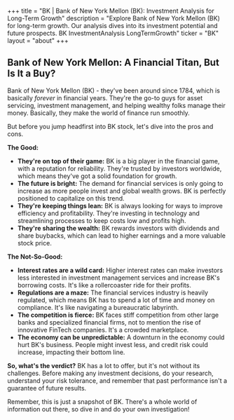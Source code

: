 +++
title = "BK |  Bank of New York Mellon (BK): Investment Analysis for Long-Term Growth"
description = "Explore Bank of New York Mellon (BK) for long-term growth.  Our analysis dives into its investment potential and future prospects. BK InvestmentAnalysis LongTermGrowth"
ticker = "BK"
layout = "about"
+++

        


## Bank of New York Mellon: A Financial Titan, But Is It a Buy? 

Bank of New York Mellon (BK) - they've been around since 1784, which is basically *forever* in financial years. They're the go-to guys for asset servicing, investment management, and helping wealthy folks manage their money. Basically, they make the world of finance run smoothly. 

But before you jump headfirst into BK stock, let's dive into the pros and cons. 

**The Good:**

* **They're on top of their game:** BK is a big player in the financial game, with a reputation for reliability. They're trusted by investors worldwide, which means they've got a solid foundation for growth.
* **The future is bright:** The demand for financial services is only going to increase as more people invest and global wealth grows. BK is perfectly positioned to capitalize on this trend.
* **They're keeping things lean:** BK is always looking for ways to improve efficiency and profitability.  They're investing in technology and streamlining processes to keep costs low and profits high.
* **They're sharing the wealth:** BK rewards investors with dividends and share buybacks, which can lead to higher earnings and a more valuable stock price.

**The Not-So-Good:**

* **Interest rates are a wild card:**  Higher interest rates can make investors less interested in investment management services and increase BK's borrowing costs. It's like a rollercoaster ride for their profits.
* **Regulations are a maze:**  The financial services industry is heavily regulated, which means BK has to spend a lot of time and money on compliance.  It's like navigating a bureaucratic labyrinth.
* **The competition is fierce:**  BK faces stiff competition from other large banks and specialized financial firms, not to mention the rise of innovative FinTech companies. It's a crowded marketplace.
* **The economy can be unpredictable:** A downturn in the economy could hurt BK's business. People might invest less, and credit risk could increase, impacting their bottom line.

**So, what's the verdict?**  BK has a lot to offer, but it's not without its challenges.  Before making any investment decisions, do your research, understand your risk tolerance, and remember that past performance isn't a guarantee of future results. 

Remember, this is just a snapshot of BK.  There's a whole world of information out there, so dive in and do your own investigation! 

        